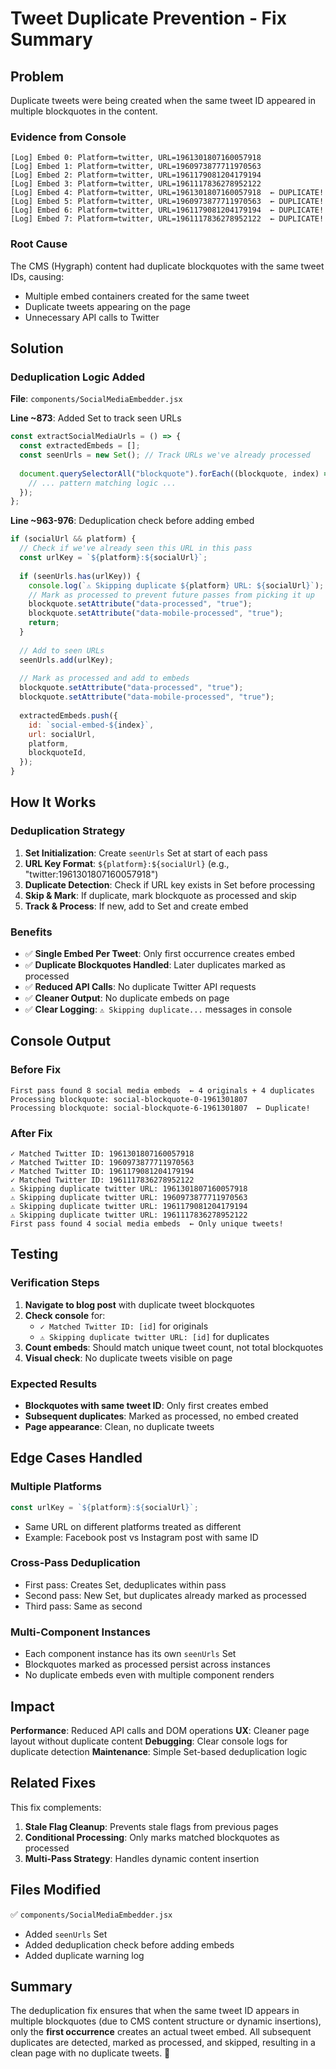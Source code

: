 # Tweet Duplicate Prevention - Fix Summary

## Problem
Duplicate tweets were being created when the same tweet ID appeared in multiple blockquotes in the content.

### Evidence from Console
```
[Log] Embed 0: Platform=twitter, URL=1961301807160057918
[Log] Embed 1: Platform=twitter, URL=1960973877711970563
[Log] Embed 2: Platform=twitter, URL=1961179081204179194
[Log] Embed 3: Platform=twitter, URL=1961117836278952122
[Log] Embed 4: Platform=twitter, URL=1961301807160057918  ← DUPLICATE!
[Log] Embed 5: Platform=twitter, URL=1960973877711970563  ← DUPLICATE!
[Log] Embed 6: Platform=twitter, URL=1961179081204179194  ← DUPLICATE!
[Log] Embed 7: Platform=twitter, URL=1961117836278952122  ← DUPLICATE!
```

### Root Cause
The CMS (Hygraph) content had duplicate blockquotes with the same tweet IDs, causing:
- Multiple embed containers created for the same tweet
- Duplicate tweets appearing on the page
- Unnecessary API calls to Twitter

## Solution

### Deduplication Logic Added

**File**: `components/SocialMediaEmbedder.jsx`

**Line ~873**: Added Set to track seen URLs
```javascript
const extractSocialMediaUrls = () => {
  const extractedEmbeds = [];
  const seenUrls = new Set(); // Track URLs we've already processed
  
  document.querySelectorAll("blockquote").forEach((blockquote, index) => {
    // ... pattern matching logic ...
  });
};
```

**Line ~963-976**: Deduplication check before adding embed
```javascript
if (socialUrl && platform) {
  // Check if we've already seen this URL in this pass
  const urlKey = `${platform}:${socialUrl}`;
  
  if (seenUrls.has(urlKey)) {
    console.log(`⚠️ Skipping duplicate ${platform} URL: ${socialUrl}`);
    // Mark as processed to prevent future passes from picking it up
    blockquote.setAttribute("data-processed", "true");
    blockquote.setAttribute("data-mobile-processed", "true");
    return;
  }
  
  // Add to seen URLs
  seenUrls.add(urlKey);
  
  // Mark as processed and add to embeds
  blockquote.setAttribute("data-processed", "true");
  blockquote.setAttribute("data-mobile-processed", "true");
  
  extractedEmbeds.push({
    id: `social-embed-${index}`,
    url: socialUrl,
    platform,
    blockquoteId,
  });
}
```

## How It Works

### Deduplication Strategy
1. **Set Initialization**: Create `seenUrls` Set at start of each pass
2. **URL Key Format**: `${platform}:${socialUrl}` (e.g., "twitter:1961301807160057918")
3. **Duplicate Detection**: Check if URL key exists in Set before processing
4. **Skip & Mark**: If duplicate, mark blockquote as processed and skip
5. **Track & Process**: If new, add to Set and create embed

### Benefits
- ✅ **Single Embed Per Tweet**: Only first occurrence creates embed
- ✅ **Duplicate Blockquotes Handled**: Later duplicates marked as processed
- ✅ **Reduced API Calls**: No duplicate Twitter API requests
- ✅ **Cleaner Output**: No duplicate embeds on page
- ✅ **Clear Logging**: `⚠️ Skipping duplicate...` messages in console

## Console Output

### Before Fix
```
First pass found 8 social media embeds  ← 4 originals + 4 duplicates
Processing blockquote: social-blockquote-0-1961301807
Processing blockquote: social-blockquote-6-1961301807  ← Duplicate!
```

### After Fix
```
✓ Matched Twitter ID: 1961301807160057918
✓ Matched Twitter ID: 1960973877711970563
✓ Matched Twitter ID: 1961179081204179194
✓ Matched Twitter ID: 1961117836278952122
⚠️ Skipping duplicate twitter URL: 1961301807160057918
⚠️ Skipping duplicate twitter URL: 1960973877711970563
⚠️ Skipping duplicate twitter URL: 1961179081204179194
⚠️ Skipping duplicate twitter URL: 1961117836278952122
First pass found 4 social media embeds  ← Only unique tweets!
```

## Testing

### Verification Steps
1. **Navigate to blog post** with duplicate tweet blockquotes
2. **Check console** for:
   - `✓ Matched Twitter ID: [id]` for originals
   - `⚠️ Skipping duplicate twitter URL: [id]` for duplicates
3. **Count embeds**: Should match unique tweet count, not total blockquotes
4. **Visual check**: No duplicate tweets visible on page

### Expected Results
- **Blockquotes with same tweet ID**: Only first creates embed
- **Subsequent duplicates**: Marked as processed, no embed created
- **Page appearance**: Clean, no duplicate tweets

## Edge Cases Handled

### Multiple Platforms
```javascript
const urlKey = `${platform}:${socialUrl}`;
```
- Same URL on different platforms treated as different
- Example: Facebook post vs Instagram post with same ID

### Cross-Pass Deduplication
- First pass: Creates Set, deduplicates within pass
- Second pass: New Set, but duplicates already marked as processed
- Third pass: Same as second

### Multi-Component Instances
- Each component instance has its own `seenUrls` Set
- Blockquotes marked as processed persist across instances
- No duplicate embeds even with multiple component renders

## Impact

**Performance**: Reduced API calls and DOM operations
**UX**: Cleaner page layout without duplicate content
**Debugging**: Clear console logs for duplicate detection
**Maintenance**: Simple Set-based deduplication logic

## Related Fixes

This fix complements:
1. **Stale Flag Cleanup**: Prevents stale flags from previous pages
2. **Conditional Processing**: Only marks matched blockquotes as processed
3. **Multi-Pass Strategy**: Handles dynamic content insertion

## Files Modified

✅ `components/SocialMediaEmbedder.jsx`
- Added `seenUrls` Set
- Added deduplication check before adding embeds
- Added duplicate warning log

## Summary

The deduplication fix ensures that when the same tweet ID appears in multiple blockquotes (due to CMS content structure or dynamic insertions), only the **first occurrence** creates an actual tweet embed. All subsequent duplicates are detected, marked as processed, and skipped, resulting in a clean page with no duplicate tweets. 🎯
